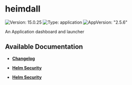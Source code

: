 # heimdall

![Version: 15.0.25](https://img.shields.io/badge/Version-15.0.25-informational?style=flat-square) ![Type: application](https://img.shields.io/badge/Type-application-informational?style=flat-square) ![AppVersion: "2.5.6"](https://img.shields.io/badge/AppVersion-"2.5.6"-informational?style=flat-square)

An Application dashboard and launcher

## Available Documentation

- [**Changelog**](CHANGELOG)

- [**Helm Security**](container-security)

- [**Helm Security**](helm-security)

